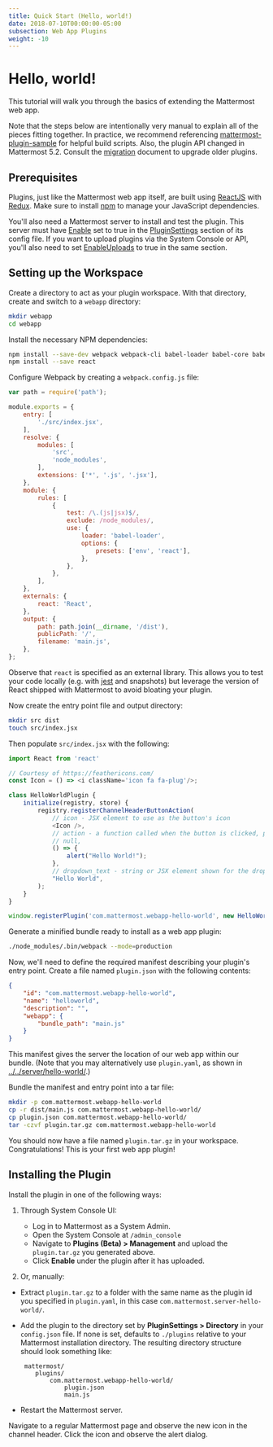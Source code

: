 ```yaml
---
title: Quick Start (Hello, world!)
date: 2018-07-10T00:00:00-05:00
subsection: Web App Plugins
weight: -10
---
```


# Hello, world!

This tutorial will walk you through the basics of extending the Mattermost web app.

Note that the steps below are intentionally very manual to explain all of the pieces fitting together. In practice, we recommend referencing [mattermost-plugin-sample](https://github.com/mattermost/mattermost-plugin-sample) for helpful build scripts. Also, the plugin API changed in Mattermost 5.2. Consult the [migration](/extend/plugins/migration) document to upgrade older plugins.

## Prerequisites

Plugins, just like the Mattermost web app itself, are built using [ReactJS](https://reactjs.org/) with [Redux](https://redux.js.org/). Make sure to install [npm](https://www.npmjs.com/get-npm) to manage your JavaScript dependencies.

You'll also need a Mattermost server to install and test the plugin. This server must have [Enable](https://docs.mattermost.com/administration/config-settings.html#enable-plugins) set to true in the [PluginSettings](https://docs.mattermost.com/administration/config-settings.html#plugins-beta) section of its config file. If you want to upload plugins via the System Console or API, you'll also need to set [EnableUploads](https://docs.mattermost.com/administration/config-settings.html#enable-plugin-uploads) to true in the same section.

## Setting up the Workspace

Create a directory to act as your plugin workspace. With that directory, create and switch to a `webapp` directory:

```bash
mkdir webapp
cd webapp
```

Install the necessary NPM dependencies:

```bash
npm install --save-dev webpack webpack-cli babel-loader babel-core babel-preset-env babel-preset-react
npm install --save react
```

Configure Webpack by creating a `webpack.config.js` file:

```js
var path = require('path');

module.exports = {
    entry: [
        './src/index.jsx',
    ],
    resolve: {
        modules: [
            'src',
            'node_modules',
        ],
        extensions: ['*', '.js', '.jsx'],
    },
    module: {
        rules: [
            {
                test: /\.(js|jsx)$/,
                exclude: /node_modules/,
                use: {
                    loader: 'babel-loader',
                    options: {
                        presets: ['env', 'react'],
                    },
                },
            },
        ],
    },
    externals: {
        react: 'React',
    },
    output: {
        path: path.join(__dirname, '/dist'),
        publicPath: '/',
        filename: 'main.js',
    },
};
```

Observe that `react` is specified as an external library. This allows you to test your code locally (e.g. with [jest](https://jestjs.io/) and snapshots) but leverage the version of React shipped with Mattermost to avoid bloating your plugin.

Now create the entry point file and output directory:
```bash
mkdir src dist
touch src/index.jsx
```

Then populate `src/index.jsx` with the following:
```js
import React from 'react'

// Courtesy of https://feathericons.com/
const Icon = () => <i className='icon fa fa-plug'/>;

class HelloWorldPlugin {
    initialize(registry, store) {
        registry.registerChannelHeaderButtonAction(
            // icon - JSX element to use as the button's icon
            <Icon />,
            // action - a function called when the button is clicked, passed the channel and channel member as arguments
            // null,
            () => {
                alert("Hello World!");
            },
            // dropdown_text - string or JSX element shown for the dropdown button description
            "Hello World",
        );
    }
}

window.registerPlugin('com.mattermost.webapp-hello-world', new HelloWorldPlugin());
```

Generate a minified bundle ready to install as a web app plugin:

```bash
./node_modules/.bin/webpack --mode=production
```

Now, we'll need to define the required manifest describing your plugin's entry point. Create a file named `plugin.json` with the following contents:

```json
{
    "id": "com.mattermost.webapp-hello-world",
    "name": "helloworld",
    "description": "",
    "webapp": {
        "bundle_path": "main.js"
    }
}
```

This manifest gives the server the location of our web app  within our bundle. (Note that you may alternatively use `plugin.yaml`, as shown in [../../server/hello-world/](../../server/hello-world/).)

Bundle the manifest and entry point into a tar file:

```bash
mkdir -p com.mattermost.webapp-hello-world
cp -r dist/main.js com.mattermost.webapp-hello-world/
cp plugin.json com.mattermost.webapp-hello-world/
tar -czvf plugin.tar.gz com.mattermost.webapp-hello-world
```

You should now have a file named `plugin.tar.gz` in your workspace. Congratulations! This is your first web app plugin!

## Installing the Plugin

Install the plugin in one of the following ways:

1) Through System Console UI:

   - Log in to Mattermost as a System Admin.
   - Open the System Console at `/admin_console`
   - Navigate to **Plugins (Beta) > Management** and upload the `plugin.tar.gz` you generated above.
   - Click **Enable** under the plugin after it has uploaded.

2) Or, manually:

 - Extract `plugin.tar.gz` to a folder with the same name as the plugin id you specified in ``plugin.yaml``, in this case `com.mattermost.server-hello-world/`.
 - Add the plugin to the directory set by **PluginSettings > Directory** in your ``config.json`` file. If none is set, defaults to `./plugins` relative to your Mattermost installation directory. The resulting directory structure should look something like:

    ```
     mattermost/
        plugins/
            com.mattermost.webapp-hello-world/
                plugin.json
                main.js
     ```
 - Restart the Mattermost server.

Navigate to a regular Mattermost page and observe the new icon in the channel header. Click the icon and observe the alert dialog.

